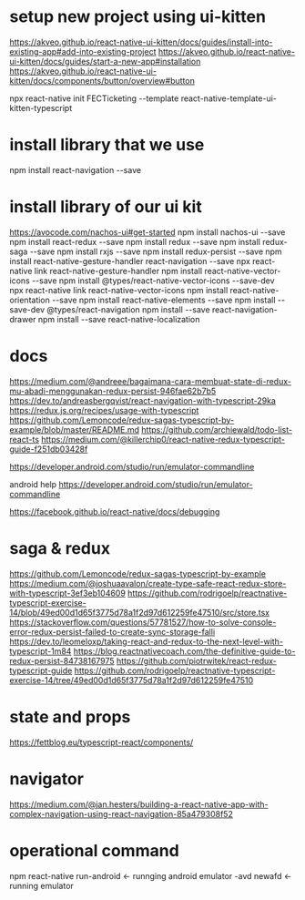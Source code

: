# setup new project using ui-kitten
https://akveo.github.io/react-native-ui-kitten/docs/guides/install-into-existing-app#add-into-existing-project
https://akveo.github.io/react-native-ui-kitten/docs/guides/start-a-new-app#installation
https://akveo.github.io/react-native-ui-kitten/docs/components/button/overview#button

npx react-native init FECTicketing --template react-native-template-ui-kitten-typescript

# install library that we use
npm install react-navigation --save

# install library of our ui kit
https://avocode.com/nachos-ui#get-started
npm install nachos-ui --save
npm install react-redux --save
npm install redux --save
npm install redux-saga --save
npm install rxjs --save
npm install redux-persist --save 
npm install react-native-gesture-handler react-navigation --save
npx react-native link react-native-gesture-handler
npm install react-native-vector-icons --save
npm install @types/react-native-vector-icons --save-dev  
npx react-native link react-native-vector-icons
npm install react-native-orientation --save
npm install react-native-elements --save
npm install --save-dev @types/react-navigation
npm install --save react-navigation-drawer
npm install --save react-native-localization

# docs
https://medium.com/@andreee/bagaimana-cara-membuat-state-di-redux-mu-abadi-menggunakan-redux-persist-946fae62b7b5
https://dev.to/andreasbergqvist/react-navigation-with-typescript-29ka
https://redux.js.org/recipes/usage-with-typescript
https://github.com/Lemoncode/redux-sagas-typescript-by-example/blob/master/README.md
https://github.com/archiewald/todo-list-react-ts
https://medium.com/@killerchip0/react-native-redux-typescript-guide-f251db03428f

https://developer.android.com/studio/run/emulator-commandline

android help
https://developer.android.com/studio/run/emulator-commandline

https://facebook.github.io/react-native/docs/debugging

# saga & redux
https://github.com/Lemoncode/redux-sagas-typescript-by-example
https://medium.com/@joshuaavalon/create-type-safe-react-redux-store-with-typescript-3ef3eb104609
https://github.com/rodrigoelp/reactnative-typescript-exercise-14/blob/49ed00d1d65f3775d78a1f2d97d612259fe47510/src/store.tsx
https://stackoverflow.com/questions/57781527/how-to-solve-console-error-redux-persist-failed-to-create-sync-storage-falli
https://dev.to/leomeloxp/taking-react-and-redux-to-the-next-level-with-typescript-1m84
https://blog.reactnativecoach.com/the-definitive-guide-to-redux-persist-84738167975
https://github.com/piotrwitek/react-redux-typescript-guide
https://github.com/rodrigoelp/reactnative-typescript-exercise-14/tree/49ed00d1d65f3775d78a1f2d97d612259fe47510
# state and props
https://fettblog.eu/typescript-react/components/
# navigator
https://medium.com/@jan.hesters/building-a-react-native-app-with-complex-navigation-using-react-navigation-85a479308f52

# operational command
npm react-native run-android <- runnging android
emulator -avd newafd <- running emulator
